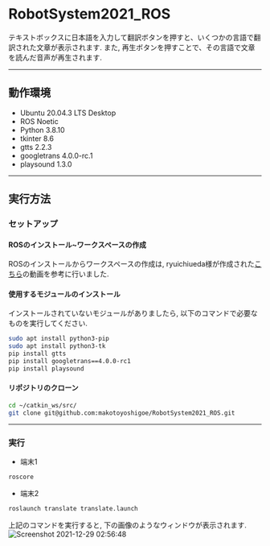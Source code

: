 # RobotSystem2021_ROS
テキストボックスに日本語を入力して翻訳ボタンを押すと、いくつかの言語で翻訳された文章が表示されます. また, 再生ボタンを押すことで、その言語で文章を読んだ音声が再生されます. 

---

## 動作環境
- Ubuntu 20.04.3 LTS Desktop
- ROS Noetic
- Python 3.8.10
- tkinter 8.6
- gtts 2.2.3
- googletrans 4.0.0-rc.1
- playsound 1.3.0

---

## 実行方法
### セットアップ
#### ROSのインストール~ワークスペースの作成
ROSのインストールからワークスペースの作成は, ryuichiueda様が作成された[こちら](https://www.youtube.com/watch?v=PL85Pw_zQH0)の動画を参考に行いました. 
#### 使用するモジュールのインストール
インストールされていないモジュールがありましたら, 以下のコマンドで必要なものを実行してください. 
```sh
sudo apt install python3-pip
sudo apt install python3-tk
pip install gtts
pip install googletrans==4.0.0-rc1
pip install playsound
```
#### リポジトリのクローン
```sh
cd ~/catkin_ws/src/
git clone git@github.com:makotoyoshigoe/RobotSystem2021_ROS.git
```

---

### 実行
- 端末1
```sh
roscore
```

- 端末2
```sh
roslaunch translate translate.launch
```
上記のコマンドを実行すると, 下の画像のようなウィンドウが表示されます. 
![Screenshot 2021-12-29 02:56:48](https://user-images.githubusercontent.com/91446273/147593977-87850b5a-146f-4d64-9398-6d33f0b124d3.png)
